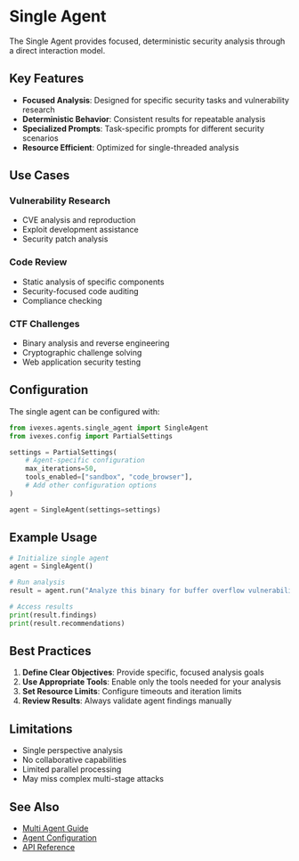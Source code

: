 # Single Agent

The Single Agent provides focused, deterministic security analysis through a direct interaction model.

## Key Features

- **Focused Analysis**: Designed for specific security tasks and vulnerability research
- **Deterministic Behavior**: Consistent results for repeatable analysis
- **Specialized Prompts**: Task-specific prompts for different security scenarios
- **Resource Efficient**: Optimized for single-threaded analysis

## Use Cases

### Vulnerability Research
- CVE analysis and reproduction
- Exploit development assistance
- Security patch analysis

### Code Review
- Static analysis of specific components
- Security-focused code auditing
- Compliance checking

### CTF Challenges
- Binary analysis and reverse engineering
- Cryptographic challenge solving
- Web application security testing

## Configuration

The single agent can be configured with:

```python
from ivexes.agents.single_agent import SingleAgent
from ivexes.config import PartialSettings

settings = PartialSettings(
    # Agent-specific configuration
    max_iterations=50,
    tools_enabled=["sandbox", "code_browser"],
    # Add other configuration options
)

agent = SingleAgent(settings=settings)
```

## Example Usage

```python
# Initialize single agent
agent = SingleAgent()

# Run analysis
result = agent.run("Analyze this binary for buffer overflow vulnerabilities")

# Access results
print(result.findings)
print(result.recommendations)
```

## Best Practices

1. **Define Clear Objectives**: Provide specific, focused analysis goals
2. **Use Appropriate Tools**: Enable only the tools needed for your analysis
3. **Set Resource Limits**: Configure timeouts and iteration limits
4. **Review Results**: Always validate agent findings manually

## Limitations

- Single perspective analysis
- No collaborative capabilities
- Limited parallel processing
- May miss complex multi-stage attacks

## See Also

- [Multi Agent Guide](multi-agent.md)
- [Agent Configuration](agents.md)
- [API Reference](../api/agents.md)